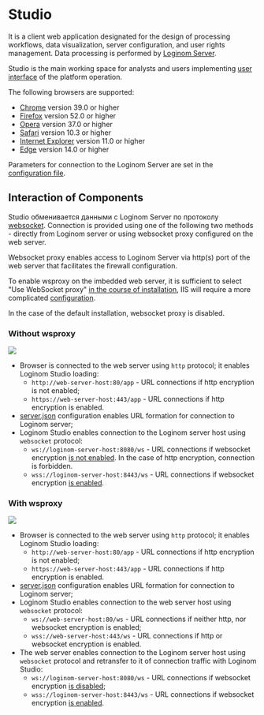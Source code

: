 # Studio

It is a client web application designated for the design of processing workflows, data visualization, server configuration, and user rights management. Data processing is performed by [Loginom Server](../server/README.md).

Studio is the main working space for analysts and users implementing [user interface](https://help.loginom.ru) of the platform operation.

The following browsers are supported:

* [Chrome](https://www.google.ru/chrome/) version 39.0 or higher
* [Firefox](https://www.mozilla.org/en-US/firefox/organizations/) version 52.0 or higher
* [Opera](http://www.opera.com/ru) version 37.0 or higher
* [Safari](https://www.apple.com/ru/safari/) version 10.3 or higher
* [Internet Explorer](https://www.microsoft.com/ru-ru/download/internet-explorer.aspx) version 11.0 or higher
* [Edge](https://www.microsoft.com/ru-ru/windows/microsoft-edge) version 14.0 or higher

Parameters for connection to the Loginom Server are set in the [configuration file](./config.md).

## Interaction of Components

Studio обменивается данными с Loginom Server по протоколу [websocket](https://ru.wikipedia.org/wiki/WebSocket). Connection is provided using one of the following two methods - directly from Loginom server or using websocket proxy configured on the web server.

Websocket proxy enables access to Loginom Server via http(s) port of the web server that facilitates the firewall configuration.

To enable wsproxy on the imbedded web server, it is sufficient to select "Use WebSocket proxy" [in the course of installation](../server/setup.md#parametry-web-servera-apache-httpd), IIS will require a more complicated [configuration](../server/iis.md#nastroyka-websocket-proxy).

In the case of the default installation, websocket proxy is disabled.

### Without wsproxy

![](../images/without-proxy.svg)

* Browser is connected to the web server using `http` protocol; it enables Loginom Studio loading:
   * `http://web-server-host:80/app` - URL connections if http encryption is not enabled;
   * `https://web-server-host:443/app` - URL connections if http encryption is enabled.
* [server.json](../studio/config.md) configuration enables URL formation for connection to Loginom server;
* Loginom Studio enables connection to the Loginom server host using `websocket` protocol:
   * `ws://loginom-server-host:8080/ws` - URL connections if websocket encryption [is not enabled](../server/setup.md#parametry-loginom-server). In the case of http encryption, connection is forbidden.
   * `wss://loginom-server-host:8443/ws` - URL connections if websocket encryption [is enabled](../server/setup.md#parametry-loginom-server).

### With wsproxy

![](../images/proxy.svg)

* Browser is connected to the web server using `http` protocol; it enables Loginom Studio loading:
   * `http://web-server-host:80/app` - URL connections if http encryption is not enabled;
   * `https://web-server-host:443/app` - URL connections if http encryption is enabled.
* [server.json](../studio/config.md) configuration enables URL formation for connection to Loginom server;
* Loginom Studio enables connection to the web server host using `websocket` protocol:
   * `ws://web-server-host:80/ws` - URL connections if neither http, nor websocket encryption is enabled;
   * `wss://web-server-host:443/ws`  - URL connections if http or websocket encryption is enabled.
* The web server enables connection to the Loginom server host using `websocket` protocol and retransfer to it of connection traffic with Loginom Studio:
   * `ws://loginom-server-host:8080/ws` - URL connections if websocket encryption [is disabled](../server/setup.md#parametry-loginom-server);
   * `wss://loginom-server-host:8443/ws` - URL connections if websocket encryption [is enabled](../server/setup.md#parametry-loginom-server).